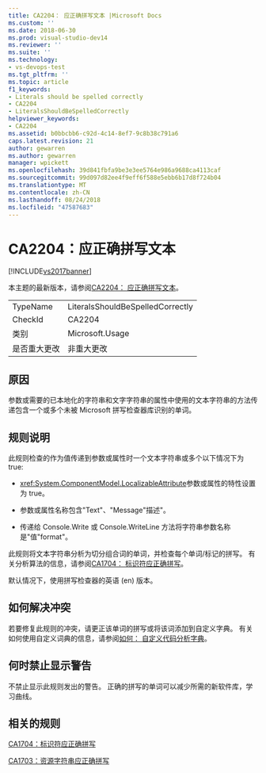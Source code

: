 ```yaml
---
title: CA2204： 应正确拼写文本 |Microsoft Docs
ms.custom: ''
ms.date: 2018-06-30
ms.prod: visual-studio-dev14
ms.reviewer: ''
ms.suite: ''
ms.technology:
- vs-devops-test
ms.tgt_pltfrm: ''
ms.topic: article
f1_keywords:
- Literals should be spelled correctly
- CA2204
- LiteralsShouldBeSpelledCorrectly
helpviewer_keywords:
- CA2204
ms.assetid: b0bbcbb6-c92d-4c14-8ef7-9c8b38c791a6
caps.latest.revision: 21
author: gewarren
ms.author: gewarren
manager: wpickett
ms.openlocfilehash: 39d841fbfa9be3e3ee5764e986a9688ca4113caf
ms.sourcegitcommit: 99d097d82ee4f9eff6f588e5ebb6b17d8f724b04
ms.translationtype: MT
ms.contentlocale: zh-CN
ms.lasthandoff: 08/24/2018
ms.locfileid: "47587683"
---
```

# <a name="ca2204-literals-should-be-spelled-correctly"></a>CA2204：应正确拼写文本
[!INCLUDE[vs2017banner](../includes/vs2017banner.md)]

本主题的最新版本，请参阅[CA2204： 应正确拼写文本](https://docs.microsoft.com/visualstudio/code-quality/ca2204-literals-should-be-spelled-correctly)。

|||
|-|-|
|TypeName|LiteralsShouldBeSpelledCorrectly|
|CheckId|CA2204|
|类别|Microsoft.Usage|
|是否重大更改|非重大更改|

## <a name="cause"></a>原因
 参数或需要的已本地化的字符串和文字字符串的属性中使用的文本字符串的方法传递包含一个或多个未被 Microsoft 拼写检查器库识别的单词。

## <a name="rule-description"></a>规则说明
 此规则检查的作为值传递到参数或属性时一个文本字符串或多个以下情况下为 true:

-   <xref:System.ComponentModel.LocalizableAttribute>参数或属性的特性设置为 true。

-   参数或属性名称包含"Text"、"Message"描述"。

-   传递给 Console.Write 或 Console.WriteLine 方法将字符串参数名称是"值"format"。

 此规则将文本字符串分析为切分组合词的单词，并检查每个单词/标记的拼写。 有关分析算法的信息，请参阅[CA1704： 标识符应正确拼写](../code-quality/ca1704-identifiers-should-be-spelled-correctly.md)。

 默认情况下，使用拼写检查器的英语 (en) 版本。

## <a name="how-to-fix-violations"></a>如何解决冲突
 若要修复此规则的冲突，请更正该单词的拼写或将该词添加到自定义字典。 有关如何使用自定义词典的信息，请参阅[如何： 自定义代码分析字典](../code-quality/how-to-customize-the-code-analysis-dictionary.md)。

## <a name="when-to-suppress-warnings"></a>何时禁止显示警告
 不禁止显示此规则发出的警告。 正确的拼写的单词可以减少所需的新软件库，学习曲线。

## <a name="related-rules"></a>相关的规则
 [CA1704：标识符应正确拼写](../code-quality/ca1704-identifiers-should-be-spelled-correctly.md)

 [CA1703：资源字符串应正确拼写](../code-quality/ca1703-resource-strings-should-be-spelled-correctly.md)



